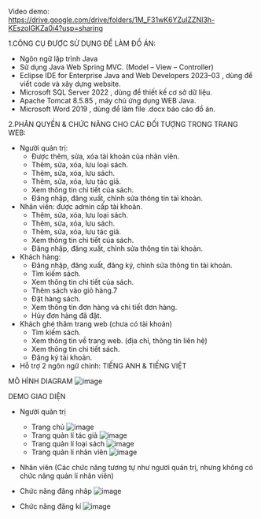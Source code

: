 Video demo: https://drive.google.com/drive/folders/1M_F31wK6YZuIZZNI3h-KEszoIGKZa0i4?usp=sharing

1.CÔNG CỤ ĐƯỢC SỬ DỤNG ĐỂ LÀM ĐỒ ÁN:
- Ngôn ngữ lập trình Java
- Sử dụng Java Web Spring MVC. (Model – View – Controller)
- Eclipse IDE for Enterprise Java and Web Developers 2023–03 , dùng để viết code và xây dựng website.
- Microsoft SQL Server 2022 , dùng để thiết kế cơ sở dữ liệu.
- Apache Tomcat 8.5.85 , máy chủ ứng dụng WEB Java.
- Microsoft Word 2019 , dùng để làm file .docx báo cáo đồ án.

2.PHÂN QUYỀN & CHỨC NĂNG CHO CÁC ĐỐI TƯỢNG TRONG TRANG WEB:
- Người quản trị:
  * Được thêm, sửa, xóa tài khoản của nhân viên.
  * Thêm, sửa, xóa, lưu loại sách.
  * Thêm, sửa, xóa, lưu sách.
  * Thêm, sửa, xóa, lưu tác giả.
  * Xem thông tin chi tiết của sách.
  * Đăng nhập, đăng xuất, chỉnh sửa thông tin tài khoản.
- Nhân viên: được admin cấp tài khoản.
  * Thêm, sửa, xóa, lưu loại sách.
  * Thêm, sửa, xóa, lưu sách.
  * Thêm, sửa, xóa, lưu tác giả.
  * Xem thông tin chi tiết của sách.
  * Đăng nhập, đăng xuất, chỉnh sửa thông tin tài khoản.
- Khách hàng:
  * Đăng nhập, đăng xuất, đăng ký, chỉnh sửa thông tin tài khoản.
  * Tìm kiếm sách.
  * Xem thông tin chi tiết của sách.
  * Thêm sách vào giỏ hàng.7
  * Đặt hàng sách.
  * Xem thông tin đơn hàng và chi tiết đơn hàng.
  * Hủy đơn hàng đã đặt.
- Khách ghé thăm trang web (chưa có tài khoản)
  * Tìm kiếm sách.
  * Xem thông tin về trang web. (địa chỉ, thông tin liên hệ)
  * Xem thông tin chi tiết sách.
  * Đăng ký tài khoản.
- Hỗ trợ 2 ngôn ngữ chính: TIẾNG ANH & TIẾNG VIỆT


MÔ HÌNH DIAGRAM
![image](https://github.com/idiotman-2212/website-onlineBookStore/assets/82036270/170ecc97-7ace-4c1e-ac7d-a328f402fbc0)

DEMO GIAO DIỆN
- Người quản trị
   * Trang chủ
![image](https://github.com/idiotman-2212/website-onlineBookStore/assets/82036270/f908cee4-e590-4176-ac95-f2b3e74ad55e)
   * Trang quản lí tác giả
![image](https://github.com/idiotman-2212/website-onlineBookStore/assets/82036270/185a8333-5ef2-49de-afaa-52c254255b3e)
   * Trang quản lí loại sách
![image](https://github.com/idiotman-2212/website-onlineBookStore/assets/82036270/c3949577-a15e-4a98-a9c3-2ffbff9ed2d2)
   * Trang quản lí nhân viên
![image](https://github.com/idiotman-2212/website-onlineBookStore/assets/82036270/2379e48e-d908-4780-af4f-51aa2a8852bf)

- Nhân viên (Các chức năng tương tự như ngươi quản trị, nhưng không có chức năng quản lí nhân viên)
- Chức năng đăng nhâp
![image](https://github.com/idiotman-2212/website-onlineBookStore/assets/82036270/e1abfda8-6545-4c74-a2d4-04da0bac8870)
- Chức năng đăng kí
![image](https://github.com/idiotman-2212/website-onlineBookStore/assets/82036270/b48ca06d-99d0-4a90-bb40-a24d3722c73b)

